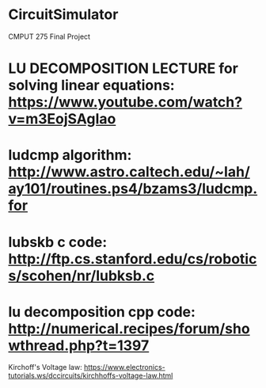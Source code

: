 # CircuitSimulator
CMPUT 275 Final Project


LU DECOMPOSITION LECTURE for solving linear equations: https://www.youtube.com/watch?v=m3EojSAgIao
===============================
ludcmp algorithm: http://www.astro.caltech.edu/~lah/ay101/routines.ps4/bzams3/ludcmp.for
===
lubskb c code: http://ftp.cs.stanford.edu/cs/robotics/scohen/nr/lubksb.c
===
lu decomposition cpp code:
http://numerical.recipes/forum/showthread.php?t=1397
===
Kirchoff's Voltage law:
https://www.electronics-tutorials.ws/dccircuits/kirchhoffs-voltage-law.html
